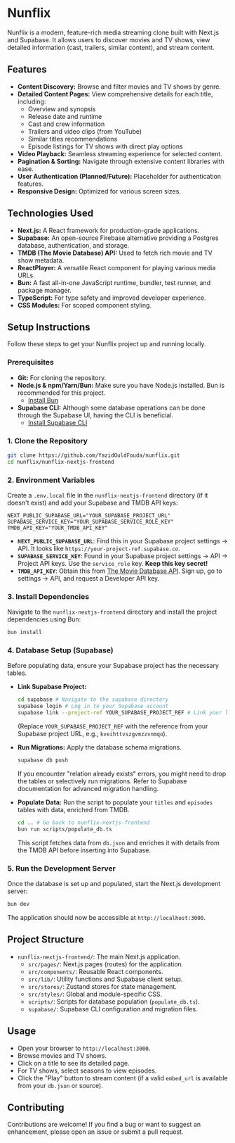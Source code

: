 # Nunflix

Nunflix is a modern, feature-rich media streaming clone built with Next.js and Supabase. It allows users to discover movies and TV shows, view detailed information (cast, trailers, similar content), and stream content.

## Features

*   **Content Discovery:** Browse and filter movies and TV shows by genre.
*   **Detailed Content Pages:** View comprehensive details for each title, including:
    *   Overview and synopsis
    *   Release date and runtime
    *   Cast and crew information
    *   Trailers and video clips (from YouTube)
    *   Similar titles recommendations
    *   Episode listings for TV shows with direct play options
*   **Video Playback:** Seamless streaming experience for selected content.
*   **Pagination & Sorting:** Navigate through extensive content libraries with ease.
*   **User Authentication (Planned/Future):** Placeholder for authentication features.
*   **Responsive Design:** Optimized for various screen sizes.

## Technologies Used

*   **Next.js:** A React framework for production-grade applications.
*   **Supabase:** An open-source Firebase alternative providing a Postgres database, authentication, and storage.
*   **TMDB (The Movie Database) API:** Used to fetch rich movie and TV show metadata.
*   **ReactPlayer:** A versatile React component for playing various media URLs.
*   **Bun:** A fast all-in-one JavaScript runtime, bundler, test runner, and package manager.
*   **TypeScript:** For type safety and improved developer experience.
*   **CSS Modules:** For scoped component styling.

## Setup Instructions

Follow these steps to get your Nunflix project up and running locally.

### Prerequisites

*   **Git:** For cloning the repository.
*   **Node.js & npm/Yarn/Bun:** Make sure you have Node.js installed. Bun is recommended for this project.
    *   [Install Bun](https://bun.sh/docs/installation)
*   **Supabase CLI:** Although some database operations can be done through the Supabase UI, having the CLI is beneficial.
    *   [Install Supabase CLI](https://supabase.com/docs/guides/cli/getting-started)

### 1. Clone the Repository

```bash
git clone https://github.com/YazidOuldFouda/nunflix.git
cd nunflix/nunflix-nextjs-frontend
```

### 2. Environment Variables

Create a `.env.local` file in the `nunflix-nextjs-frontend` directory (if it doesn't exist) and add your Supabase and TMDB API keys:

```
NEXT_PUBLIC_SUPABASE_URL="YOUR_SUPABASE_PROJECT_URL"
SUPABASE_SERVICE_KEY="YOUR_SUPABASE_SERVICE_ROLE_KEY"
TMDB_API_KEY="YOUR_TMDB_API_KEY"
```

*   **`NEXT_PUBLIC_SUPABASE_URL`**: Find this in your Supabase project settings -> API. It looks like `https://your-project-ref.supabase.co`.
*   **`SUPABASE_SERVICE_KEY`**: Found in your Supabase project settings -> API -> Project API keys. Use the `service_role` key. **Keep this key secret!**
*   **`TMDB_API_KEY`**: Obtain this from [The Movie Database API](https://www.themoviedb.org/documentation/api). Sign up, go to settings -> API, and request a Developer API key.

### 3. Install Dependencies

Navigate to the `nunflix-nextjs-frontend` directory and install the project dependencies using Bun:

```bash
bun install
```

### 4. Database Setup (Supabase)

Before populating data, ensure your Supabase project has the necessary tables.

*   **Link Supabase Project:**
    ```bash
    cd supabase # Navigate to the supabase directory
    supabase login # Log in to your Supabase account
    supabase link --project-ref YOUR_SUPABASE_PROJECT_REF # Link your local project to your Supabase project
    ```
    (Replace `YOUR_SUPABASE_PROJECT_REF` with the reference from your Supabase project URL, e.g., `kveihttvszgvmzzvnmqo`).

*   **Run Migrations:** Apply the database schema migrations.
    ```bash
    supabase db push
    ```
    If you encounter "relation already exists" errors, you might need to drop the tables or selectively run migrations. Refer to Supabase documentation for advanced migration handling.

*   **Populate Data:** Run the script to populate your `titles` and `episodes` tables with data, enriched from TMDB.
    ```bash
    cd .. # Go back to nunflix-nextjs-frontend
    bun run scripts/populate_db.ts
    ```
    This script fetches data from `db.json` and enriches it with details from the TMDB API before inserting into Supabase.

### 5. Run the Development Server

Once the database is set up and populated, start the Next.js development server:

```bash
bun dev
```

The application should now be accessible at `http://localhost:3000`.

## Project Structure

*   `nunflix-nextjs-frontend/`: The main Next.js application.
    *   `src/pages/`: Next.js pages (routes) for the application.
    *   `src/components/`: Reusable React components.
    *   `src/lib/`: Utility functions and Supabase client setup.
    *   `src/stores/`: Zustand stores for state management.
    *   `src/styles/`: Global and module-specific CSS.
    *   `scripts/`: Scripts for database population (`populate_db.ts`).
    *   `supabase/`: Supabase CLI configuration and migration files.

## Usage

*   Open your browser to `http://localhost:3000`.
*   Browse movies and TV shows.
*   Click on a title to see its detailed page.
*   For TV shows, select seasons to view episodes.
*   Click the "Play" button to stream content (if a valid `embed_url` is available from your `db.json` or source).

## Contributing

Contributions are welcome! If you find a bug or want to suggest an enhancement, please open an issue or submit a pull request. 